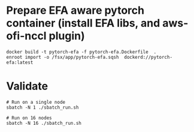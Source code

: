 

# Prepare EFA aware pytorch container  (install EFA libs, and aws-ofi-nccl plugin)
```
docker build -t pytorch-efa -f pytorch-efa.Dockerfile  .
enroot import -o /fsx/app/pytorch-efa.sqsh  dockerd://pytorch-efa:latest
```

# Validate 
```
# Run on a single node
sbatch -N 1 ./sbatch_run.sh

# Run on 16 nodes
sbatch -N 16 ./sbatch_run.sh
```
